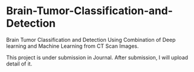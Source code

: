 # Brain-Tumor-Classification-and-Detection
Brain Tumor Classification and Detection Using Combination of Deep learning and Machine Learning from CT Scan Images.

This project is under submission in Journal. After submission, I will upload detail of it.
